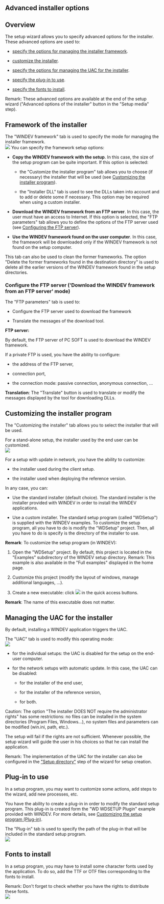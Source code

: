 


## Advanced installer options
			



<a name="NOTE1"></a>
<a name="NOTE1_1"></a>


## Overview
<a name="overview_ELTTEXTE000229"></a>
The setup wizard allows you to specify advanced options for the installer. These advanced options are used to:

- [specify the options for managing the installer framework](#NOTE2_1).

- [customize the installer](#NOTE3_1). 

- [specify the options for managing the UAC for the installer](#NOTE4_1). 

- [specify the plug-in to use](#NOTE5_1). 

- [specify the fonts to install](#NOTE6_1). 




Remark: These advanced options are available at the end of the setup wizard ("Advanced options of the installer" button in the "Setup media" step). 

<a name="NOTE2"></a>
<a name="NOTE2_1"></a>


## Framework of the installer
<a name="framework_the_installer_ELTTEXTE000253"></a>
The "WINDEV framework" tab is used to specify the mode for managing the installer framework. <br>![](https://doc.pcsoft.fr/en-US/images/image.awp?langid=3&name=Options_avancees_installeur%20-%20HC%20N%B0001.gif)
You can specify the framework setup options: 

- **Copy the WINDEV framework with the setup**. In this case, the size of the setup program can be quite important. 
	If this option is selected: 

	- the "Customize the installer program" tab allows you to choose (if necessary) the installer that will be used (see [Customizing the installer program](#NOTE3_1)). 

	- the "Installer DLL" tab is used to see the DLLs taken into account and to add or delete some if necessary. This option may be required when using a custom installer. 




- **Download the WINDEV framework from an FTP server**. In this case, the user must have an access to Internet. 
	If this option is selected, the "FTP parameters" tab allows you to define the options of the FTP server used (see [Configuring the FTP server](#NOTE2_3)). 

- **Use the WINDEV framework found on the user computer**. In this case, the framework will be downloaded only if the WINDEV framework is not found on the setup computer. 




This tab can also be used to clean the former frameworks. The option "Delete the former frameworks found in the destination directory" is used to delete all the earlier versions of the WINDEV framework found in the setup directories.
<a name="NOTE2_3"></a>


### Configure the FTP server ('Download the WINDEV framework from an FTP server' mode)
<a name="configure_the_ftp_server_download_the_windev_framework_from_ftp_server_mode_ELTPARAGRAPHE000068"></a>

The "FTP parameters" tab is used to: 

- Configure the FTP server used to download the framework 

- Translate the messages of the download tool. 




**FTP server:**
 
By default, the FTP server of PC SOFT is used to download the WINDEV framework. 

If a private FTP is used, you have the ability to configure: 

- the address of the FTP server, 

- connection port, 

- the connection mode: passive connection, anonymous connection, ...




**Translation**: 
The "Translate" button is used to translate or modify the messages displayed by the tool for downloading DLLs. 

<a name="NOTE3"></a>
<a name="NOTE3_1"></a>


## Customizing the installer program
<a name="customizing_the_installer_program_ELTTEXTE000283"></a>
The "Customizing the installer" tab allows you to select the installer that will be used. 

For a stand-alone setup, the installer used by the end user can be customized. <br>![](https://doc.pcsoft.fr/en-US/images/image.awp?langid=3&name=Options_avancees_installeur%20-%20HC%20N%B0002.gif)


For a setup with update in network, you have the ability to customize: 

- the installer used during the client setup. 

- the installer used when deploying the reference version. 




In any case, you can: 

- Use the standard installer (default choice). 
	The standard installer is the installer provided with WINDEV in order to install the WINDEV applications. 

- Use a custom installer. 
	The standard setup program (called "WDSetup") is supplied with the WINDEV examples. To customize the setup program, all you have to do is modify the "WDSetup" project.
	 Then, all you have to do is specify is the directory of the installer to use. 




**Remark**: To customize the setup program (in WINDEV): 

1. Open the "WDSetup" project. 
	By default, this project is located in the "Examples" subdirectory of the WINDEV setup directory.
	Remark: This example is also available in the "Full examples" displayed in the home page.

2. Customize this project (modify the layout of windows, manage additional languages, ...).

3. Create a new executable: click ![](https://doc.pcsoft.fr/en-US/images/image.awp?langid=3&name=ico_generer.gif) in the quick access buttons.


**Remark**: The name of this executable does not matter.

<a name="NOTE4"></a>
<a name="NOTE4_1"></a>


## Managing the UAC for the installer
<a name="managing_the_uac_for_the_installer_ELTTEXTE000307"></a>
By default, installing a WINDEV application triggers the UAC. 

The "UAC" tab is used to modify this operating mode: <br>![](https://doc.pcsoft.fr/en-US/images/image.awp?langid=3&name=Options_avancees_installeur%20-%20HC%20N%B0003.gif)


- for the individual setups: the UAC is disabled for the setup on the end-user computer. 

- for the network setups with automatic update. In this case, the UAC can be disabled: 

	- for the installer of the end user, 

	- for the installer of the reference version, 

	- for both. 







Caution: The option "The installer DOES NOT require the administrator rights" has some restrictions: no files can be installed in the system directories (Program Files, Windows...), no system files and parameters can be modified (win.ini, path, etc.). 

The setup will fail if the rights are not sufficient. Whenever possible, the setup wizard will guide the user in his choices so that he can install the application. 

Remark: The implementation of the UAC for the installer can also be configured in the ["Setup directory"](../Editeurs/2028047.md) step of the wizard for setup creation. 

<a name="NOTE5"></a>
<a name="NOTE5_1"></a>


## Plug-in to use
<a name="plugin_use_ELTTEXTE000331"></a>
In a setup program, you may want to customize some actions, add steps to the wizard, add new processes, etc.

You have the ability to create a plug-in in order to modify the standard setup program. This plug-in is created form the "WD WDSETUP Plugin" example provided with WINDEV. For more details, see [Customizing the setup program (Plug-in)](../Editeurs/2028109.md). 

The "Plug-in" tab is used to specify the path of the plug-in that will be included in the standard setup program.
<br>![](https://doc.pcsoft.fr/en-US/images/image.awp?langid=3&name=Options_avancees_installeur%20-%20HC%20N%B0004.gif)


<a name="NOTE6"></a>
<a name="NOTE6_1"></a>


## Fonts to install
<a name="fonts_install_ELTTEXTE000355"></a>
In a setup program, you may have to install some character fonts used by the application. 
To do so, add the TTF or OTF files corresponding to the fonts to install. 

Remark: Don't forget to check whether you have the rights to distribute these fonts. <br>![](https://doc.pcsoft.fr/en-US/images/image.awp?langid=3&name=Options_avancees_installeur%20-%20HC%20N%B0005.gif)



